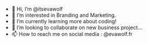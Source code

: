 - 👋 Hi, I’m @itsevawolf
- 👀 I’m interested in Branding and Marketing.
- 🌱 I’m currently learning more about coding!
- 💞️ I’m looking to collaborate on new business project...
- 📫 How to reach me on social media : @evawolf.fr 

<!---
itsevawolf/itsevawolf is a ✨ special ✨ repository because its `README.md` (this file) appears on your GitHub profile.
You can click the Preview link to take a look at your changes.
--->
